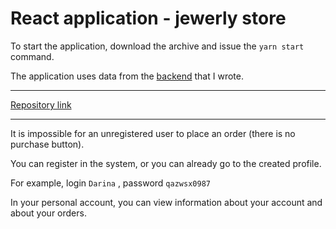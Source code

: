# React application - jewerly store

 To start the application, download the archive and issue the 
 ```yarn start```
 command.
 
 The application uses data from the [backend](https://jewerly.herokuapp.com/graphql) that I wrote. 
 
 ******
 
 [Repository link](https://github.com/Darina00/jewerly-backend)
 
 ******
 
It is impossible for an unregistered user to place an order (there is no purchase button).

You can register in the system, or you can already go to the created profile.

For example, login 
```Darina```
, password 
```qazwsx0987```


In your personal account, you can view information about your account and about your orders.
